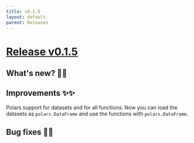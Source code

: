 ```yaml
---
title: v0.1.5
layout: default
parent: Releases
---
```


# __[Release v0.1.5](https://github.com/paucablop/chemotools/releases/tag/v0.1.5)__

## __What's new? 🎉🎉__

## __Improvements ✨✨__

Polars support for datasets and for all functions. Now you can load the datasets as ```polars.DataFrame``` and use the functions with ```polars.DataFrame```.

## __Bug fixes 🐛🐛__

